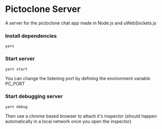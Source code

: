 # Pictoclone Server

A server for the pictoclone chat app made in Node.js and uWebSockets.js

### Install dependencies
```
yarn
```

### Start server
```
yarn start
```
You can change the listening port by defining the environment variable PC_PORT

### Start debugging server
```
yarn debug
```
Then use a chrome based browser to attach it's inspector (should happen automatically in a local network once you open the inspector)
